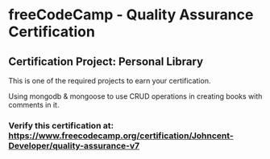 # freeCodeCamp - Quality Assurance Certification
## Certification Project: Personal Library
This is one of the required projects to earn your certification.

Using mongodb & mongoose to use CRUD operations in creating books with comments in it.

### Verify this certification at: https://www.freecodecamp.org/certification/Johncent-Developer/quality-assurance-v7
